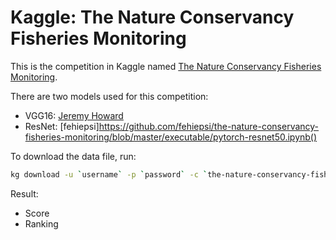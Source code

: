 # Kaggle: The Nature Conservancy Fisheries Monitoring

This is the competition in Kaggle named [The Nature Conservancy Fisheries Monitoring](https://www.kaggle.com/c/the-nature-conservancy-fisheries-monitoring).

There are two models used for this competition:
- VGG16: [Jeremy Howard](http://wiki.fast.ai/index.php/Main_Page)
- ResNet: [fehiepsi]https://github.com/fehiepsi/the-nature-conservancy-fisheries-monitoring/blob/master/executable/pytorch-resnet50.ipynb()

To download the data file, run:
```bash
kg download -u `username` -p `password` -c `the-nature-conservancy-fisheries-monitoring`
```
Result:
- Score
- Ranking 

